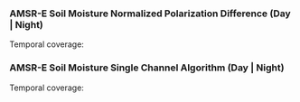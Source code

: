 ### AMSR-E Soil Moisture Normalized Polarization Difference (Day | Night)
Temporal coverage:

### AMSR-E Soil Moisture Single Channel Algorithm (Day | Night)
Temporal coverage: